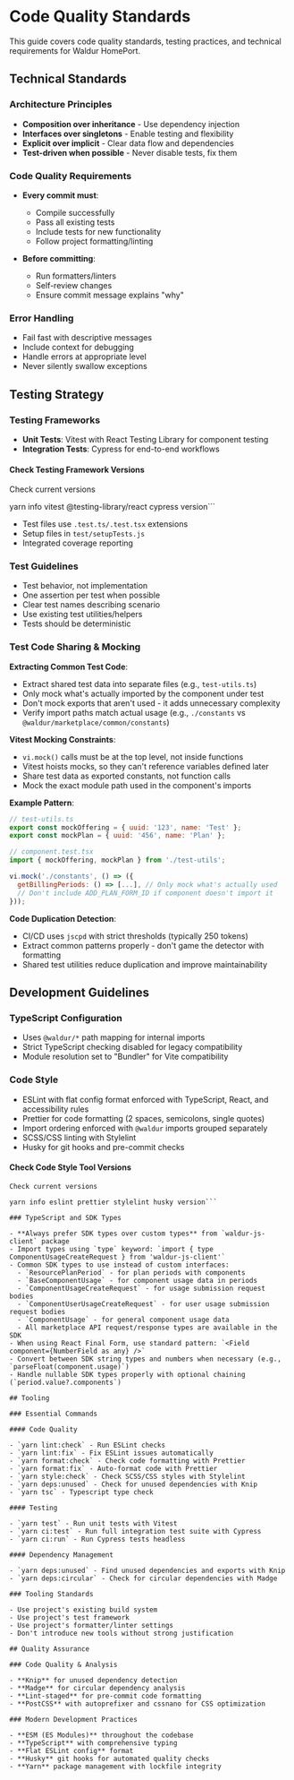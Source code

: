 <!-- EXTERNAL DOCUMENT
Source: https://code.opennodecloud.com/waldur/waldur-homeport.git
Branch: develop
Remote Path: docs//code-quality.md
Local Path: docs/developer-guide/ui
Last Sync: 2025-10-31T03:04:04.835541

WARNING: This file is automatically synchronized from the source repository.
DO NOT EDIT this file directly. Changes will be overwritten.
Edit the source at: https://code.opennodecloud.com/waldur/waldur-homeport.git/-/tree/develop/docs//code-quality.md
-->


# Code Quality Standards

This guide covers code quality standards, testing practices, and technical requirements for Waldur HomePort.

## Technical Standards

### Architecture Principles

- **Composition over inheritance** - Use dependency injection
- **Interfaces over singletons** - Enable testing and flexibility
- **Explicit over implicit** - Clear data flow and dependencies
- **Test-driven when possible** - Never disable tests, fix them

### Code Quality Requirements

- **Every commit must**:
  - Compile successfully
  - Pass all existing tests
  - Include tests for new functionality
  - Follow project formatting/linting

- **Before committing**:
  - Run formatters/linters
  - Self-review changes
  - Ensure commit message explains "why"

### Error Handling

- Fail fast with descriptive messages
- Include context for debugging
- Handle errors at appropriate level
- Never silently swallow exceptions

## Testing Strategy

### Testing Frameworks

- **Unit Tests**: Vitest with React Testing Library for component testing
- **Integration Tests**: Cypress for end-to-end workflows

#### Check Testing Framework Versions

Check current versions

yarn info vitest @testing-library/react cypress version```

- Test files use `.test.ts/.test.tsx` extensions
- Setup files in `test/setupTests.js`
- Integrated coverage reporting

### Test Guidelines

- Test behavior, not implementation
- One assertion per test when possible
- Clear test names describing scenario
- Use existing test utilities/helpers
- Tests should be deterministic

### Test Code Sharing & Mocking

**Extracting Common Test Code**:

- Extract shared test data into separate files (e.g., `test-utils.ts`)
- Only mock what's actually imported by the component under test
- Don't mock exports that aren't used - it adds unnecessary complexity
- Verify import paths match actual usage (e.g., `./constants` vs `@waldur/marketplace/common/constants`)

**Vitest Mocking Constraints**:

- `vi.mock()` calls must be at the top level, not inside functions
- Vitest hoists mocks, so they can't reference variables defined later
- Share test data as exported constants, not function calls
- Mock the exact module path used in the component's imports

**Example Pattern**:

```js
// test-utils.ts
export const mockOffering = { uuid: '123', name: 'Test' };
export const mockPlan = { uuid: '456', name: 'Plan' };

// component.test.tsx
import { mockOffering, mockPlan } from './test-utils';

vi.mock('./constants', () => ({
  getBillingPeriods: () => [...], // Only mock what's actually used
  // Don't include ADD_PLAN_FORM_ID if component doesn't import it
}));
```

**Code Duplication Detection**:

- CI/CD uses `jscpd` with strict thresholds (typically 250 tokens)
- Extract common patterns properly - don't game the detector with formatting
- Shared test utilities reduce duplication and improve maintainability

## Development Guidelines

### TypeScript Configuration

- Uses `@waldur/*` path mapping for internal imports
- Strict TypeScript checking disabled for legacy compatibility
- Module resolution set to "Bundler" for Vite compatibility

### Code Style

- ESLint with flat config format enforced with TypeScript, React, and accessibility rules
- Prettier for code formatting (2 spaces, semicolons, single quotes)
- Import ordering enforced with `@waldur` imports grouped separately
- SCSS/CSS linting with Stylelint
- Husky for git hooks and pre-commit checks

#### Check Code Style Tool Versions

```
Check current versions

yarn info eslint prettier stylelint husky version```

### TypeScript and SDK Types

- **Always prefer SDK types over custom types** from `waldur-js-client` package
- Import types using `type` keyword: `import { type ComponentUsageCreateRequest } from 'waldur-js-client'`
- Common SDK types to use instead of custom interfaces:
  - `ResourcePlanPeriod` - for plan periods with components
  - `BaseComponentUsage` - for component usage data in periods
  - `ComponentUsageCreateRequest` - for usage submission request bodies
  - `ComponentUserUsageCreateRequest` - for user usage submission request bodies
  - `ComponentUsage` - for general component usage data
  - All marketplace API request/response types are available in the SDK
- When using React Final Form, use standard pattern: `<Field component={NumberField as any} />`
- Convert between SDK string types and numbers when necessary (e.g., `parseFloat(component.usage)`)
- Handle nullable SDK types properly with optional chaining (`period.value?.components`)

## Tooling

### Essential Commands

#### Code Quality

- `yarn lint:check` - Run ESLint checks
- `yarn lint:fix` - Fix ESLint issues automatically
- `yarn format:check` - Check code formatting with Prettier
- `yarn format:fix` - Auto-format code with Prettier
- `yarn style:check` - Check SCSS/CSS styles with Stylelint
- `yarn deps:unused` - Check for unused dependencies with Knip
- `yarn tsc` - Typescript type check

#### Testing

- `yarn test` - Run unit tests with Vitest
- `yarn ci:test` - Run full integration test suite with Cypress
- `yarn ci:run` - Run Cypress tests headless

#### Dependency Management

- `yarn deps:unused` - Find unused dependencies and exports with Knip
- `yarn deps:circular` - Check for circular dependencies with Madge

### Tooling Standards

- Use project's existing build system
- Use project's test framework
- Use project's formatter/linter settings
- Don't introduce new tools without strong justification

## Quality Assurance

### Code Quality & Analysis

- **Knip** for unused dependency detection
- **Madge** for circular dependency analysis
- **Lint-staged** for pre-commit code formatting
- **PostCSS** with autoprefixer and cssnano for CSS optimization

### Modern Development Practices

- **ESM (ES Modules)** throughout the codebase
- **TypeScript** with comprehensive typing
- **Flat ESLint config** format
- **Husky** git hooks for automated quality checks
- **Yarn** package management with lockfile integrity
